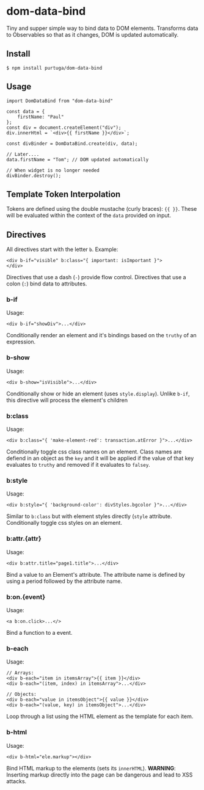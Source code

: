 # dom-data-bind

Tiny and supper simple way to bind data to DOM elements. Transforms data to Observables so that as it changes, DOM is updated automatically.

## Install

```
$ npm install purtuga/dom-data-bind
```

## Usage

```
import DomDataBind from "dom-data-bind"

const data = {
    firstName: "Paul"
};
const div = document.createElement("div");
div.innerHtml = `<div>{{ firstName }}</div>`;

const divBinder = DomDataBind.create(div, data);

// Later....
data.firstName = "Tom"; // DOM updated automatically

// When widget is no longer needed
divBinder.destroy();

```

## Template Token Interpolation

Tokens are defined using the double mustache (curly braces): `{{ }}`. These will be evaluated within the context of the `data` provided on input.

## Directives

All directives start with the letter `b`. Example:

```
<div b-if="visible" b:class="{ important: isImportant }">
</div>
```

Directives that use a dash (`-`) provide flow control. Directives that use a colon (`:`) bind data to attributes. 

### b-if

Usage:

```
<div b-if="showDiv">...</div>
```

Conditionally render an element and it's bindings based on the `truthy` of an expression.


### b-show

Usage:

```
<div b-show="isVisible">...</div>
```

Conditionally show or hide an element (uses  `style.display`). Unlike `b-if`, this directive will process the element's children

### b:class

Usage:

```
<div b:class="{ 'make-element-red': transaction.atError }">...</div>
```

Conditionally toggle css class names on an element. Class names are defiend in an object as the `key` and it will be applied if the value of that key evaluates to `truthy` and removed if it evaluates to `falsey`.

### b:style

Usage:

```
<div b:style="{ 'background-color': divStyles.bgcolor }">...</div>
```

Similar to `b:class` but with element styles directly (`style` attribute. Conditionally toggle css styles on an element.

### b:attr.{attr}

Usage:

```
<div b:attr.title="page1.title">...</div>
```

Bind a value to an Element's attribute. The attribute name is defined by using a period followed by the attribute name.   

### b:on.{event}

Usage:

```
<a b:on.click>...</>
```

Bind a function to a event.

### b-each

Usage:

```
// Arrays:
<div b-each="item in itemsArray">{{ item }}</div>
<div b-each="(item, index) in itemsArray">...</div>

// Objects:
<div b-each="value in itemsObject">{{ value }}</div>
<div b-each="(value, key) in itemsObject">...</div>
```

Loop through a list using the HTML element as the template for each item.

### b-html

Usage:

```
<div b-html="ele.markup"></div>
```

Bind HTML markup to the elements (sets its `innerHTML`). __WARNING__: Inserting markup directly into the page can be dangerous and lead to XSS attacks. 

